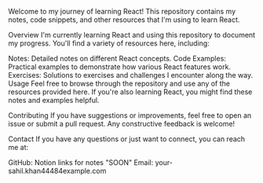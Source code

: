 
Welcome to my journey of learning React! This repository contains my notes, code snippets, and other resources that I'm using to learn React.

Overview
I'm currently learning React and using this repository to document my progress. You'll find a variety of resources here, including:

Notes: Detailed notes on different React concepts.
Code Examples: Practical examples to demonstrate how various React features work.
Exercises: Solutions to exercises and challenges I encounter along the way.
Usage
Feel free to browse through the repository and use any of the resources provided here. If you're also learning React, you might find these notes and examples helpful.

Contributing
If you have suggestions or improvements, feel free to open an issue or submit a pull request. Any constructive feedback is welcome!

Contact
If you have any questions or just want to connect, you can reach me at:

GitHub: Notion links for notes "SOON"
Email: your-sahil.khan44484example.com
